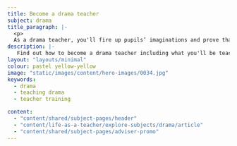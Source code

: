 ```yaml
---
title: Become a drama teacher
subject: drama
title_paragraph: |-
  <p>
  As a drama teacher, you'll fire up pupils’ imaginations and prove that learning can be fun. On and off stage, you'll build their confidence and give them the chance to shine.</p>
description: |-
   Find out how to become a drama teacher including what you'll be teaching and what funding is available to help you train.
layout: "layouts/minimal"
colour: pastel yellow-yellow
image: "static/images/content/hero-images/0034.jpg"
keywords:
  - drama
  - teaching drama
  - teacher training

content:
  - "content/shared/subject-pages/header"
  - "content/life-as-a-teacher/explore-subjects/drama/article"
  - "content/shared/subject-pages/adviser-promo"
---
```

